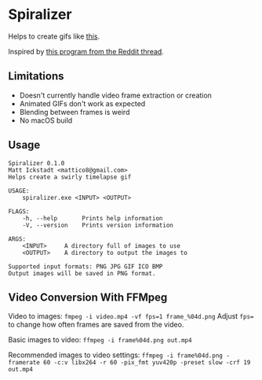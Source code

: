 # Spiralizer

Helps to create gifs like [this](https://www.reddit.com/r/gifs/comments/4xdfa9/timescape_halls_harbour_nova_scotia/).

Inspired by [this program from the Reddit thread](https://github.com/lgommans/TimeCircle).

## Limitations
- Doesn't currently handle video frame extraction or creation
- Animated GIFs don't work as expected
- Blending between frames is weird
- No macOS build

## Usage
```
Spiralizer 0.1.0
Matt Ickstadt <mattico8@gmail.com>
Helps create a swirly timelapse gif

USAGE:
    spiralizer.exe <INPUT> <OUTPUT>

FLAGS:
    -h, --help       Prints help information
    -V, --version    Prints version information

ARGS:
    <INPUT>     A directory full of images to use
    <OUTPUT>    A directory to output the images to

Supported input formats: PNG JPG GIF ICO BMP
Output images will be saved in PNG format.
```

## Video Conversion With FFMpeg

Video to images:
`fmpeg -i video.mp4 -vf fps=1 frame_%04d.png`
Adjust `fps=` to change how often frames are saved from the video.

Basic images to video:
`ffmpeg -i frame%04d.png out.mp4`

Recommended images to video settings:
`ffmpeg -i frame%04d.png -framerate 60 -c:v libx264 -r 60 -pix_fmt yuv420p -preset slow -crf 19 out.mp4`
